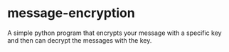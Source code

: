# message-encryption
A simple python program that encrypts your message with a specific key and then can decrypt the messages with the key.
